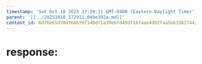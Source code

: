 ```yaml
---
timestamp: 'Sat Oct 18 2025 17:29:11 GMT-0400 (Eastern Daylight Time)'
parent: '[[../20251018_172911.049e392a.md]]'
content_id: 6d76b65d70df68bf6f140df1a39e6fd49d7167aae4d02faa5b63362744266256
---
```


# response:
